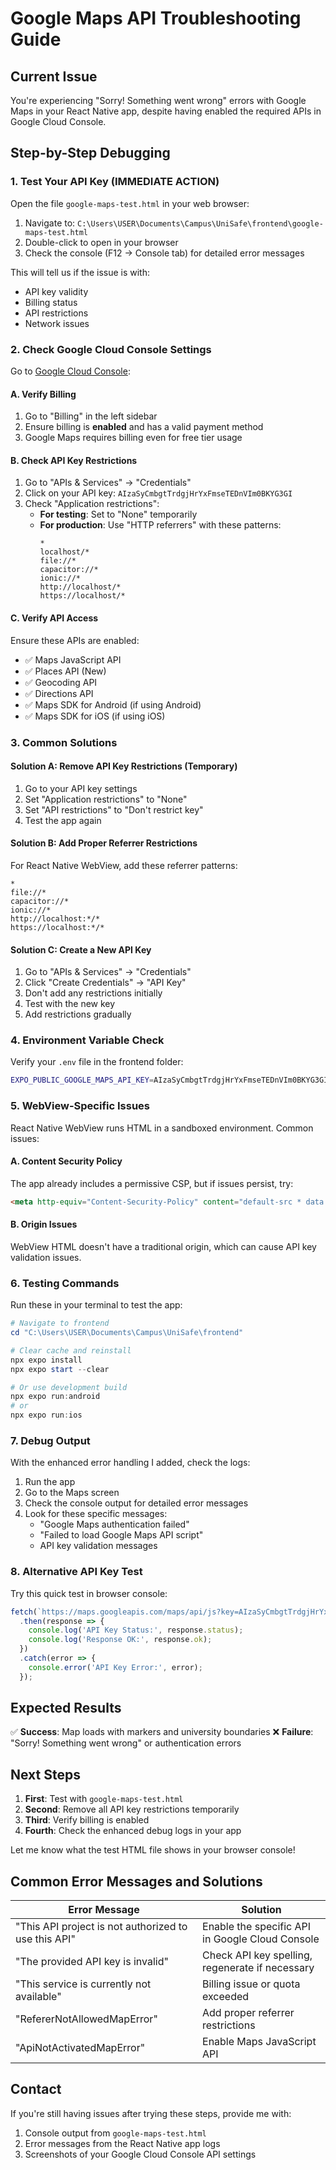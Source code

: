 # Google Maps API Troubleshooting Guide

## Current Issue
You're experiencing "Sorry! Something went wrong" errors with Google Maps in your React Native app, despite having enabled the required APIs in Google Cloud Console.

## Step-by-Step Debugging

### 1. Test Your API Key (IMMEDIATE ACTION)

Open the file `google-maps-test.html` in your web browser:
1. Navigate to: `C:\Users\USER\Documents\Campus\UniSafe\frontend\google-maps-test.html`
2. Double-click to open in your browser
3. Check the console (F12 → Console tab) for detailed error messages

This will tell us if the issue is with:
- API key validity
- Billing status
- API restrictions
- Network issues

### 2. Check Google Cloud Console Settings

Go to [Google Cloud Console](https://console.cloud.google.com/):

#### A. Verify Billing
1. Go to "Billing" in the left sidebar
2. Ensure billing is **enabled** and has a valid payment method
3. Google Maps requires billing even for free tier usage

#### B. Check API Key Restrictions
1. Go to "APIs & Services" → "Credentials"
2. Click on your API key: `AIzaSyCmbgtTrdgjHrYxFmseTEDnVIm0BKYG3GI`
3. Check "Application restrictions":
   - **For testing**: Set to "None" temporarily
   - **For production**: Use "HTTP referrers" with these patterns:
     ```
     *
     localhost/*
     file://*
     capacitor://*
     ionic://*
     http://localhost/*
     https://localhost/*
     ```

#### C. Verify API Access
Ensure these APIs are enabled:
- ✅ Maps JavaScript API
- ✅ Places API (New)
- ✅ Geocoding API
- ✅ Directions API
- ✅ Maps SDK for Android (if using Android)
- ✅ Maps SDK for iOS (if using iOS)

### 3. Common Solutions

#### Solution A: Remove API Key Restrictions (Temporary)
1. Go to your API key settings
2. Set "Application restrictions" to "None"
3. Set "API restrictions" to "Don't restrict key"
4. Test the app again

#### Solution B: Add Proper Referrer Restrictions
For React Native WebView, add these referrer patterns:
```
*
file://*
capacitor://*
ionic://*
http://localhost:*/*
https://localhost:*/*
```

#### Solution C: Create a New API Key
1. Go to "APIs & Services" → "Credentials"
2. Click "Create Credentials" → "API Key"
3. Don't add any restrictions initially
4. Test with the new key
5. Add restrictions gradually

### 4. Environment Variable Check

Verify your `.env` file in the frontend folder:
```bash
EXPO_PUBLIC_GOOGLE_MAPS_API_KEY=AIzaSyCmbgtTrdgjHrYxFmseTEDnVIm0BKYG3GI
```

### 5. WebView-Specific Issues

React Native WebView runs HTML in a sandboxed environment. Common issues:

#### A. Content Security Policy
The app already includes a permissive CSP, but if issues persist, try:
```html
<meta http-equiv="Content-Security-Policy" content="default-src * data: blob: 'unsafe-inline' 'unsafe-eval'; script-src * 'unsafe-inline' 'unsafe-eval'; connect-src *;">
```

#### B. Origin Issues
WebView HTML doesn't have a traditional origin, which can cause API key validation issues.

### 6. Testing Commands

Run these in your terminal to test the app:

```powershell
# Navigate to frontend
cd "C:\Users\USER\Documents\Campus\UniSafe\frontend"

# Clear cache and reinstall
npx expo install
npx expo start --clear

# Or use development build
npx expo run:android
# or
npx expo run:ios
```

### 7. Debug Output

With the enhanced error handling I added, check the logs:
1. Run the app
2. Go to the Maps screen
3. Check the console output for detailed error messages
4. Look for these specific messages:
   - "Google Maps authentication failed"
   - "Failed to load Google Maps API script"
   - API key validation messages

### 8. Alternative API Key Test

Try this quick test in browser console:
```javascript
fetch(`https://maps.googleapis.com/maps/api/js?key=AIzaSyCmbgtTrdgjHrYxFmseTEDnVIm0BKYG3GI&libraries=geometry`)
  .then(response => {
    console.log('API Key Status:', response.status);
    console.log('Response OK:', response.ok);
  })
  .catch(error => {
    console.error('API Key Error:', error);
  });
```

## Expected Results

✅ **Success**: Map loads with markers and university boundaries
❌ **Failure**: "Sorry! Something went wrong" or authentication errors

## Next Steps

1. **First**: Test with `google-maps-test.html`
2. **Second**: Remove all API key restrictions temporarily
3. **Third**: Verify billing is enabled
4. **Fourth**: Check the enhanced debug logs in your app

Let me know what the test HTML file shows in your browser console!

## Common Error Messages and Solutions

| Error Message | Solution |
|---------------|----------|
| "This API project is not authorized to use this API" | Enable the specific API in Google Cloud Console |
| "The provided API key is invalid" | Check API key spelling, regenerate if necessary |
| "This service is currently not available" | Billing issue or quota exceeded |
| "RefererNotAllowedMapError" | Add proper referrer restrictions |
| "ApiNotActivatedMapError" | Enable Maps JavaScript API |

## Contact

If you're still having issues after trying these steps, provide me with:
1. Console output from `google-maps-test.html`
2. Error messages from the React Native app logs
3. Screenshots of your Google Cloud Console API settings